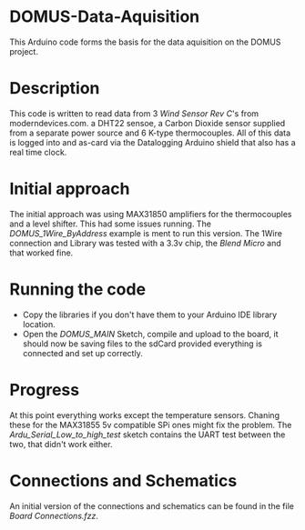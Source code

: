 # DOMUS-Data-Aquisition
This Arduino code forms the basis for the data aquisition on the DOMUS project.

# Description
This code is written to read data from 3 *Wind Sensor Rev C*'s from moderndevices.com. a DHT22 sensoe, a Carbon Dioxide sensor supplied from a separate power source and 6 K-type thermocouples. All of this data is logged into and as-card via the Datalogging Arduino shield that also has a real time clock.

# Initial approach
The initial approach was using MAX31850 amplifiers for the thermocouples and a level shifter. This had some issues running.
The *DOMUS_1Wire_ByAddress* example is ment to run this version. The 1Wire connection and Library was tested with a 3.3v chip, the *Blend Micro* and that worked fine.

# Running the code
* Copy the libraries if you don't have them to your Arduino IDE library location.
* Open the *DOMUS_MAIN* Sketch, compile and upload to the board, it should now be saving files to the sdCard provided everything is connected and set up correctly.


# Progress
At this point everything works except the temperature sensors. Chaning these for the MAX31855 5v compatible SPi ones might fix the problem. The *Ardu_Serial_Low_to_high_test* sketch contains the UART test between the two, that didn't work either. 

# Connections and Schematics
An initial version of the connections and schematics can be found in the file *Board Connections.fzz*.
